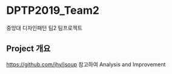 # DPTP2019_Team2
중앙대 디자인패턴 팀2 팀프로젝트
## Project 개요
https://github.com/jhy/jsoup 참고하여 Analysis and Improvement
